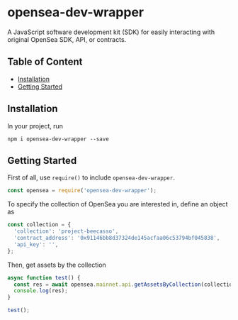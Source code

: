 # opensea-dev-wrapper<!-- omit in toc -->
A JavaScript software development kit (SDK) for easily interacting with original OpenSea SDK, API, or contracts.

## Table of Content<!-- omit in toc -->

- [Installation](#installation)
- [Getting Started](#getting-started)

## Installation
In your project, run
```shell
npm i opensea-dev-wrapper --save
```

## Getting Started
First of all, use ```require()``` to include ```opensea-dev-wrapper```.

```js
const opensea = require('opensea-dev-wrapper');
```

To specify the collection of OpenSea you are interested in, define an object as

```js
const collection = {
  'collection': 'project-beecasso',
  'contract_address': '0x91146bb8d37324de145acfaa06c53794bf045838',
  'api_key': '',
};
```

Then, get assets by the collection

```js
async function test() {
  const res = await opensea.mainnet.api.getAssetsByCollection(collection, {limit: 2});
  console.log(res); 
}

test();
```